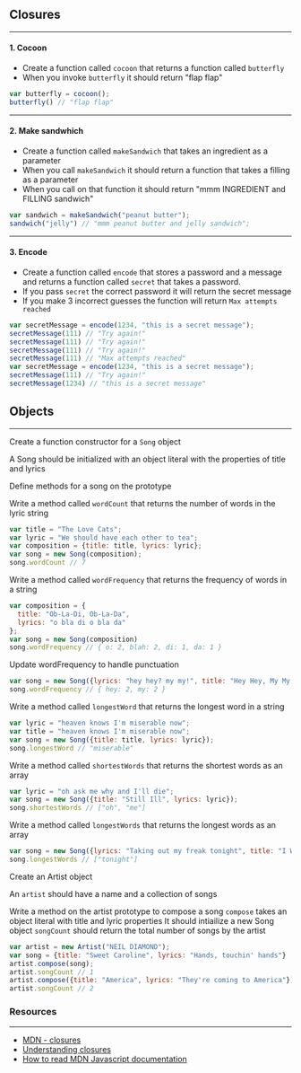 ## Closures
---


#### 1. Cocoon
* Create a function called `cocoon` that returns a function called `butterfly`
* When you invoke `butterfly` it should return "flap flap"

```js
var butterfly = cocoon();
butterfly() // "flap flap"
```

---

#### 2. Make sandwhich
* Create a function called `makeSandwich` that takes an ingredient as a parameter
* When you call `makeSandwich` it should return a function that takes a filling
as a parameter
* When you call on that function it should return "mmm INGREDIENT and FILLING sandwich"

```js
var sandwich = makeSandwich("peanut butter");
sandwich("jelly") // "mmm peanut butter and jelly sandwich";
```
---

#### 3. Encode
* Create a function called `encode` that stores a password and a message and returns a function called `secret` that takes a password.
* If you pass `secret` the correct password it will return the secret message
* If you make 3 incorrect guesses the function will return `Max attempts reached`

```js
var secretMessage = encode(1234, "this is a secret message");
secretMessage(111) // "Try again!"
secretMessage(111) // "Try again!"
secretMessage(111) // "Try again!"
secretMessage(111) // "Max attempts reached"
var secretMessage = encode(1234, "this is a secret message");
secretMessage(111) // "Try again!"
secretMessage(1234) // "this is a secret message"
```

## Objects
---
Create a function constructor for a `Song` object

A Song should be initialized with an object literal 
with the properties of title and lyrics

Define methods for a song on the prototype

Write a method called `wordCount`
that returns the number of words in the lyric string

```js
var title = "The Love Cats";
var lyric = "We should have each other to tea";
var composition = {title: title, lyrics: lyric};
var song = new Song(composition);
song.wordCount // 7
```

Write a method called `wordFrequency`
that returns the frequency of words in a string

```js
var composition = {
  title: "Ob-La-Di, Ob-La-Da",
  lyrics: "o bla di o bla da"
};
var song = new Song(composition)
song.wordFrequency // { o: 2, blah: 2, di: 1, da: 1 }
```

Update wordFrequency to handle punctuation

```js
var song = new Song({lyrics: "hey hey? my my!", title: "Hey Hey, My My (Into the Black)"});
song.wordFrequency // { hey: 2, my: 2 }
```

Write a method called `longestWord`
that returns the longest word in a string

```js
var lyric = "heaven knows I'm miserable now";
var title = "heaven knows I'm miserable now";
var song = new Song({title: title, lyrics: lyric});
song.longestWord // "miserable"
```

Write a method called `shortestWords`
that returns the shortest words as an array

```js
var lyric = "oh ask me why and I'll die";
var song = new Song({title: "Still Ill", lyrics: lyric});
song.shortestWords // ["oh", "me"]
```

Write a method called `longestWords`
that returns the longest words as an array

```js
var song = new Song({lyrics: "Taking out my freak tonight", title: "I Wanna Go"});
song.longestWords // ["tonight"]
```

Create an Artist object

An `artist` should have a name and a collection of songs

Write a method on the artist prototype to compose a song
`compose` takes an object literal with title and lyric properties
It should intiailize a new Song object
`songCount` should return the total number of songs by the artist

```js
var artist = new Artist("NEIL DIAMOND");
var song = {title: "Sweet Caroline", lyrics: "Hands, touchin' hands"}
artist.compose(song);
artist.songCount // 1
artist.compose({title: "America", lyrics: "They're coming to America"})
artist.songCount // 2
```


### Resources 
---
* [MDN - closures](https://developer.mozilla.org/en-US/docs/Web/JavaScript/Guide/Closures)
* [Understanding closures](http://javascriptissexy.com/understand-javascript-closures-with-ease/)
* [How to read MDN Javascript documentation](https://developer.mozilla.org/en-US/docs/Web/JavaScript/Reference#Formatting_conventions)